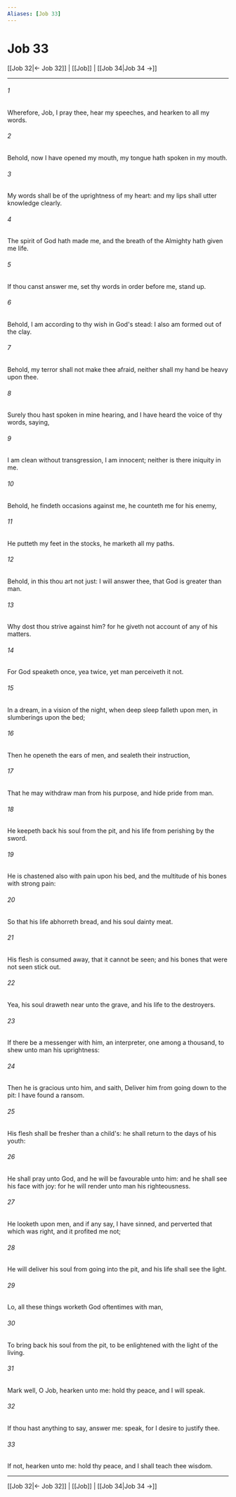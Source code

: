 ```yaml
---
Aliases: [Job 33]
---
```

# Job 33

[[Job 32|← Job 32]] | [[Job]] | [[Job 34|Job 34 →]]
***



###### 1 
Wherefore, Job, I pray thee, hear my speeches, and hearken to all my words. 

###### 2 
Behold, now I have opened my mouth, my tongue hath spoken in my mouth. 

###### 3 
My words shall be of the uprightness of my heart: and my lips shall utter knowledge clearly. 

###### 4 
The spirit of God hath made me, and the breath of the Almighty hath given me life. 

###### 5 
If thou canst answer me, set thy words in order before me, stand up. 

###### 6 
Behold, I am according to thy wish in God's stead: I also am formed out of the clay. 

###### 7 
Behold, my terror shall not make thee afraid, neither shall my hand be heavy upon thee. 

###### 8 
Surely thou hast spoken in mine hearing, and I have heard the voice of thy words, saying, 

###### 9 
I am clean without transgression, I am innocent; neither is there iniquity in me. 

###### 10 
Behold, he findeth occasions against me, he counteth me for his enemy, 

###### 11 
He putteth my feet in the stocks, he marketh all my paths. 

###### 12 
Behold, in this thou art not just: I will answer thee, that God is greater than man. 

###### 13 
Why dost thou strive against him? for he giveth not account of any of his matters. 

###### 14 
For God speaketh once, yea twice, yet man perceiveth it not. 

###### 15 
In a dream, in a vision of the night, when deep sleep falleth upon men, in slumberings upon the bed; 

###### 16 
Then he openeth the ears of men, and sealeth their instruction, 

###### 17 
That he may withdraw man from his purpose, and hide pride from man. 

###### 18 
He keepeth back his soul from the pit, and his life from perishing by the sword. 

###### 19 
He is chastened also with pain upon his bed, and the multitude of his bones with strong pain: 

###### 20 
So that his life abhorreth bread, and his soul dainty meat. 

###### 21 
His flesh is consumed away, that it cannot be seen; and his bones that were not seen stick out. 

###### 22 
Yea, his soul draweth near unto the grave, and his life to the destroyers. 

###### 23 
If there be a messenger with him, an interpreter, one among a thousand, to shew unto man his uprightness: 

###### 24 
Then he is gracious unto him, and saith, Deliver him from going down to the pit: I have found a ransom. 

###### 25 
His flesh shall be fresher than a child's: he shall return to the days of his youth: 

###### 26 
He shall pray unto God, and he will be favourable unto him: and he shall see his face with joy: for he will render unto man his righteousness. 

###### 27 
He looketh upon men, and if any say, I have sinned, and perverted that which was right, and it profited me not; 

###### 28 
He will deliver his soul from going into the pit, and his life shall see the light. 

###### 29 
Lo, all these things worketh God oftentimes with man, 

###### 30 
To bring back his soul from the pit, to be enlightened with the light of the living. 

###### 31 
Mark well, O Job, hearken unto me: hold thy peace, and I will speak. 

###### 32 
If thou hast anything to say, answer me: speak, for I desire to justify thee. 

###### 33 
If not, hearken unto me: hold thy peace, and I shall teach thee wisdom.

***
[[Job 32|← Job 32]] | [[Job]] | [[Job 34|Job 34 →]]
